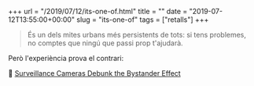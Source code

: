 +++
url = "/2019/07/12/its-one-of.html"
title = ""
date = "2019-07-12T13:55:00+00:00"
slug = "its-one-of"
tags = ["retalls"]
+++

> És un dels mites urbans més persistents de tots: si tens problemes, no comptes que ningú que passi prop t'ajudarà.

Però l'experiència prova el contrari:

📎 <a href="https://www.citylab.com/life/2019/07/bystander-effect-stranger-danger-crime-public-safety-video/593755/">Surveillance Cameras Debunk the Bystander Effect</a>
